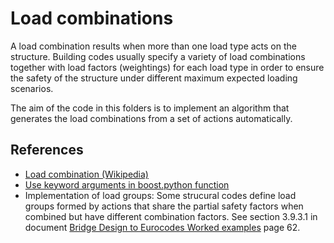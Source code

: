# Load combinations
A load combination results when more than one load type acts on the structure. Building codes usually specify a variety of load combinations together with load factors (weightings) for each load type in order to ensure the safety of the structure under different maximum expected loading scenarios.

The aim of the code in this folders is to implement an algorithm that generates the load combinations from a set of actions automatically.

## References
- [Load combination (Wikipedia)](https://en.wikipedia.org/wiki/Structural_load#Load_combinations)
- [Use keyword arguments in boost.python function](https://www.boost.org/doc/libs/1_34_0/libs/python/doc/v2/args.html)
- Implementation of load groups: Some strucural codes define load groups formed by actions that share the partial safety factors when combined but have different combination factors. See section 3.9.3.1 in document [Bridge Design to Eurocodes Worked examples](https://eurocodes.jrc.ec.europa.eu/sites/default/files/2022-06/Bridge_Design-Eurocodes-Worked_examples.pdf) page 62.
